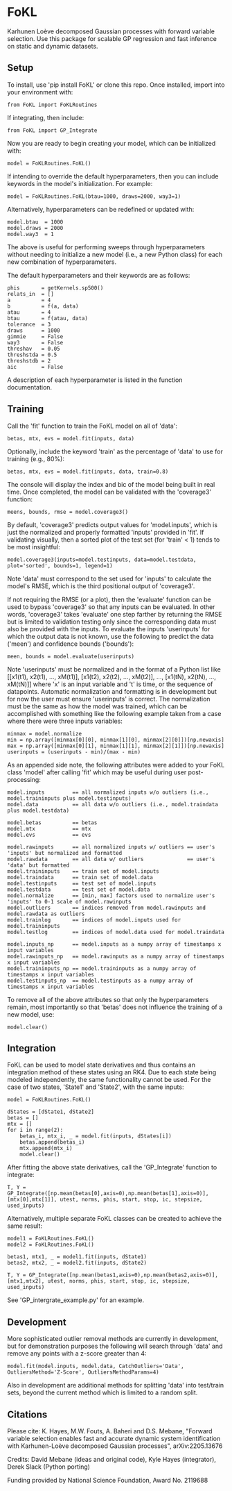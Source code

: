 # FoKL
Karhunen Loève decomposed Gaussian processes with forward variable
selection. Use this package for scalable GP regression and fast
inference on static and dynamic datasets.

## Setup
To install, use 'pip install FoKL' or clone this repo. Once installed, import into your environment with:
```
from FoKL import FoKLRoutines
```
If integrating, then include:
```
from FoKL import GP_Integrate
```
Now you are ready to begin creating your model, which can be initialized with:
```
model = FoKLRoutines.FoKL()
```
If intending to override the default hyperparameters, then you can include keywords in the model's initialization. For example:
```
model = FoKLRoutines.FoKL(btau=1000, draws=2000, way3=1)
```
Alternatively, hyperparameters can be redefined or updated with:
```
model.btau  = 1000
model.draws = 2000
model.way3  = 1
```
The above is useful for performing sweeps through hyperparameters without needing to initialize a new model (i.e., a new Python class) for each new combination of hyperparameters.

The default hyperparameters and their keywords are as follows:
```
phis       = getKernels.sp500()
relats_in  = []
a          = 4
b          = f(a, data)
atau       = 4
btau       = f(atau, data)
tolerance  = 3
draws      = 1000
gimmie     = False
way3       = False
threshav   = 0.05
threshstda = 0.5
threshstdb = 2
aic        = False
```
A description of each hyperparameter is listed in the function documentation.

## Training
Call the 'fit' function to train the FoKL model on all of 'data':
```
betas, mtx, evs = model.fit(inputs, data)
```
Optionally, include the keyword 'train' as the percentage of 'data' to use for training (e.g., 80%):
```
betas, mtx, evs = model.fit(inputs, data, train=0.8)
```
The console will display the index and bic of the model being built in real time. Once completed, the model can be validated with the 'coverage3' function:
```
meens, bounds, rmse = model.coverage3()
```
By default, 'coverage3' predicts output values for 'model.inputs', which is just the normalized and properly formatted 'inputs' provided in 'fit'. If validating visually, then a sorted plot of the test set (for 'train' < 1) tends to be most insightful:
```
model.coverage3(inputs=model.testinputs, data=model.testdata, plot='sorted', bounds=1, legend=1)
```
Note 'data' must correspond to the set used for 'inputs' to calculate the model's RMSE, which is the third positional output of 'coverage3'.

If not requiring the RMSE (or a plot), then the 'evaluate' function can be used to bypass 'coverage3' so that any inputs can be evaluated. In other words, 'coverage3' takes 'evaluate' one step farther by returning the RMSE but is limited to validation testing only since the corresponding data must also be provided with the inputs. To evaluate the inputs 'userinputs' for which the output data is not known, use the following to predict the data ('meen') and confidence bounds ('bounds'):
```
meen, bounds = model.evaluate(userinputs)
```
Note 'userinputs' must be normalized and in the format of a Python list like [[x1(t1), x2(t1), ..., xM(t1)], [x1(t2), x2(t2), ..., xM(t2)], ..., [x1(tN), x2(tN), ..., xM(tN)]] where 'x' is an input variable and 't' is time, or the sequence of datapoints. Automatic normalization and formatting is in development but for now the user must ensure 'userinputs' is correct. The normalization must be the same as how the model was trained, which can be accomplished with something like the following example taken from a case where there were three inputs variables:
```
minmax = model.normalize
min = np.array([minmax[0][0], minmax[1][0], minmax[2][0]])[np.newaxis]
max = np.array([minmax[0][1], minmax[1][1], minmax[2][1]])[np.newaxis]
userinputs = (userinputs - min)/(max - min)
```
As an appended side note, the following attributes were added to your FoKL class 'model' after calling 'fit' which may be useful during user post-processing:
```
model.inputs         == all normalized inputs w/o outliers (i.e., model.traininputs plus model.testinputs)
model.data           == all data w/o outliers (i.e., model.traindata plus model.testdata)

model.betas          == betas
model.mtx            == mtx
model.evs            == evs

model.rawinputs      == all normalized inputs w/ outliers == user's 'inputs' but normalized and formatted
model.rawdata        == all data w/ outliers              == user's 'data' but formatted
model.traininputs    == train set of model.inputs
model.traindata      == train set of model.data
model.testinputs     == test set of model.inputs
model.testdata       == test set of model.data
model.normalize      == [min, max] factors used to normalize user's 'inputs' to 0-1 scale of model.rawinputs
model.outliers       == indices removed from model.rawinputs and model.rawdata as outliers
model.trainlog       == indices of model.inputs used for model.traininputs
model.testlog        == indices of model.data used for model.traindata

model.inputs_np      == model.inputs as a numpy array of timestamps x input variables
model.rawinputs_np   == model.rawinputs as a numpy array of timestamps x input variables
model.traininputs_np == model.traininputs as a numpy array of timestamps x input variables
model.testinputs_np  == model.testinputs as a numpy array of timestamps x input variables
```
To remove all of the above attributes so that only the hyperparameters remain, most importantly so that 'betas' does not influence the training of a new model, use:
```
model.clear()
```

## Integration
FoKL can be used to model state derivatives and thus contains an integration method of these states using an RK4. Due to each state being modeled independently, the same functionality cannot be used. For the case of two states, 'State1' and 'State2', with the same inputs:
```
model = FoKLRoutines.FoKL()

dStates = [dState1, dState2]
betas = []
mtx = []
for i in range(2):
    betas_i, mtx_i, _ = model.fit(inputs, dStates[i])
    betas.append(betas_i)
    mtx.append(mtx_i)
    model.clear()
```
After fitting the above state derivatives, call the 'GP_Integrate' function to integrate:
```
T, Y = GP_Integrate([np.mean(betas[0],axis=0),np.mean(betas[1],axis=0)], [mtx[0],mtx[1]], utest, norms, phis, start, stop, ic, stepsize, used_inputs)
```
Alternatively, multiple separate FoKL classes can be created to achieve the same result:
```
model1 = FoKLRoutines.FoKL()
model2 = FoKLRoutines.FoKL()

betas1, mtx1, _ = model1.fit(inputs, dState1)
betas2, mtx2, _ = model2.fit(inputs, dState2)

T, Y = GP_Integrate([np.mean(betas1,axis=0),np.mean(betas2,axis=0)], [mtx1,mtx2], utest, norms, phis, start, stop, ic, stepsize, used_inputs)
```
See 'GP_intergrate_example.py' for an example.

## Development

More sophisticated outlier removal methods are currently in development, but for demonstration purposes the following will search through 'data' and remove any points with a z-score greater than 4:
```
model.fit(model.inputs, model.data, CatchOutliers='Data', OutliersMethod='Z-Score', OutliersMethodParams=4)
```
Also in development are additional methods for splitting 'data' into test/train sets, beyond the current method which is limited to a random split.

## Citations
Please cite: K. Hayes, M.W. Fouts, A. Baheri and
D.S. Mebane, "Forward variable selection enables fast and accurate
dynamic system identification with Karhunen-Loève decomposed Gaussian
processes", arXiv:2205.13676

Credits: David Mebane (ideas and original code), Kyle Hayes
(integrator), Derek Slack (Python porting)

Funding provided by National Science Foundation, Award No. 2119688

